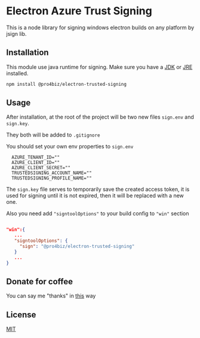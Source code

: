 # Electron Azure Trust Signing

This is a node library for signing windows electron builds on any platform by jsign lib.

## Installation

This module use java runtime for signing. Make sure you have a [JDK](https://www.oracle.com/cis/java/technologies/downloads/) or [JRE](https://www.java.com/en/) installed.

```bash
npm install @pro4biz/electron-trusted-signing
```

## Usage

After installation, at the root of the project will be two new files `sign.env` and `sign.key`.

They both will be added to `.gitignore`

You should set your own env properties to `sign.env`

```env
  AZURE_TENANT_ID=""
  AZURE_CLIENT_ID=""
  AZURE_CLIENT_SECRET=""
  TRUSTEDSIGNING_ACCOUNT_NAME=""
  TRUSTEDSIGNING_PROFILE_NAME=""
```

The `sign.key` file serves to temporarily save the created access token, it is used for signing until it is not expired, then it will be replaced with a new one.

Also you need add `"signtoolOptions"` to your build config to `"win"` section

```json

"win":{
   ...
   "signtoolOptions": {
     "sign": "@pro4biz/electron-trusted-signing"
   }
   ...
}
```

## Donate for coffee

You can say me "thanks" in [this](https://send.monobank.ua/jar/8LKLuanKpb) way

## License

[MIT](https://choosealicense.com/licenses/mit/)
